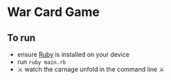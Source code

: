 # War Card Game

## To run

- ensure [Ruby](https://www.ruby-lang.org/en/documentation/installation/) is installed on your device
- run `ruby main.rb`
- ⚔️ watch the carnage unfold in the command line ⚔️
